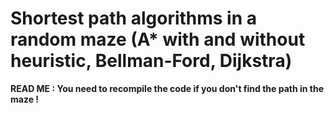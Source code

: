 # Shortest path algorithms in a random maze (A* with and without heuristic, Bellman-Ford, Dijkstra)

**READ ME : You need to recompile the code if you don't find the path in the maze !**
